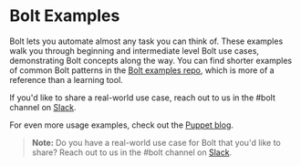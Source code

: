 # Bolt Examples

Bolt lets you automate almost any task you can think of. These examples walk you through beginning
and intermediate level Bolt use cases, demonstrating Bolt concepts along the way. You can find
shorter examples of common Bolt patterns in the [Bolt examples
repo](https://github.com/puppetlabs/bolt-examples), which is more of a reference than a learning
tool.

If you'd like to share a real-world use case, reach out to us in the #bolt
channel on [Slack](https://slack.puppet.com).

For even more usage examples, check out the [Puppet
blog](https://puppet.com/search/?query=bolt&page=1&configure%5BhitsPerPage%5D=20&refinementList%5Btype%5D%5B0%5D=Post).

> **Note:** Do you have a real-world use case for Bolt that you'd like to share? Reach out to us in the #bolt
  channel on [Slack](https://slack.puppet.com).
